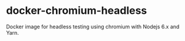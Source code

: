 # docker-chromium-headless
Docker image for headless testing using chromium with Nodejs 6.x and Yarn.
